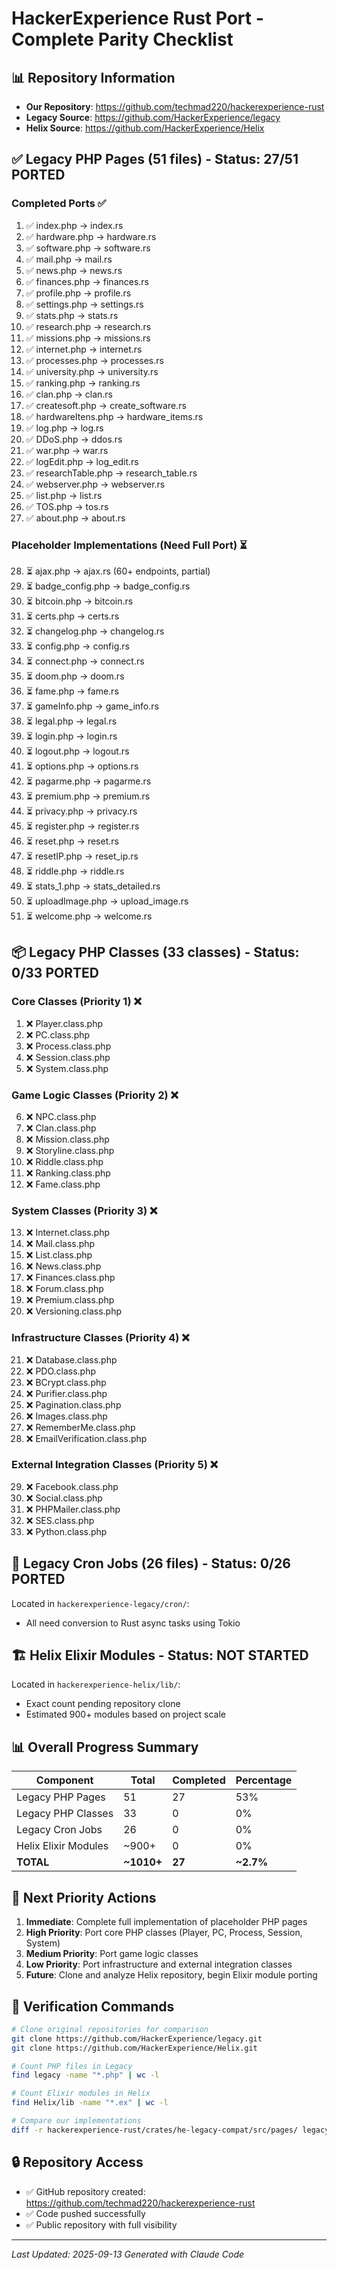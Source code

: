# HackerExperience Rust Port - Complete Parity Checklist

## 📊 Repository Information

- **Our Repository**: https://github.com/techmad220/hackerexperience-rust
- **Legacy Source**: https://github.com/HackerExperience/legacy
- **Helix Source**: https://github.com/HackerExperience/Helix

## ✅ Legacy PHP Pages (51 files) - Status: 27/51 PORTED

### Completed Ports ✅
1. ✅ index.php → index.rs
2. ✅ hardware.php → hardware.rs
3. ✅ software.php → software.rs
4. ✅ mail.php → mail.rs
5. ✅ news.php → news.rs
6. ✅ finances.php → finances.rs
7. ✅ profile.php → profile.rs
8. ✅ settings.php → settings.rs
9. ✅ stats.php → stats.rs
10. ✅ research.php → research.rs
11. ✅ missions.php → missions.rs
12. ✅ internet.php → internet.rs
13. ✅ processes.php → processes.rs
14. ✅ university.php → university.rs
15. ✅ ranking.php → ranking.rs
16. ✅ clan.php → clan.rs
17. ✅ createsoft.php → create_software.rs
18. ✅ hardwareItens.php → hardware_items.rs
19. ✅ log.php → log.rs
20. ✅ DDoS.php → ddos.rs
21. ✅ war.php → war.rs
22. ✅ logEdit.php → log_edit.rs
23. ✅ researchTable.php → research_table.rs
24. ✅ webserver.php → webserver.rs
25. ✅ list.php → list.rs
26. ✅ TOS.php → tos.rs
27. ✅ about.php → about.rs

### Placeholder Implementations (Need Full Port) ⏳
28. ⏳ ajax.php → ajax.rs (60+ endpoints, partial)
29. ⏳ badge_config.php → badge_config.rs
30. ⏳ bitcoin.php → bitcoin.rs
31. ⏳ certs.php → certs.rs
32. ⏳ changelog.php → changelog.rs
33. ⏳ config.php → config.rs
34. ⏳ connect.php → connect.rs
35. ⏳ doom.php → doom.rs
36. ⏳ fame.php → fame.rs
37. ⏳ gameInfo.php → game_info.rs
38. ⏳ legal.php → legal.rs
39. ⏳ login.php → login.rs
40. ⏳ logout.php → logout.rs
41. ⏳ options.php → options.rs
42. ⏳ pagarme.php → pagarme.rs
43. ⏳ premium.php → premium.rs
44. ⏳ privacy.php → privacy.rs
45. ⏳ register.php → register.rs
46. ⏳ reset.php → reset.rs
47. ⏳ resetIP.php → reset_ip.rs
48. ⏳ riddle.php → riddle.rs
49. ⏳ stats_1.php → stats_detailed.rs
50. ⏳ uploadImage.php → upload_image.rs
51. ⏳ welcome.php → welcome.rs

## 📦 Legacy PHP Classes (33 classes) - Status: 0/33 PORTED

### Core Classes (Priority 1) ❌
1. ❌ Player.class.php
2. ❌ PC.class.php
3. ❌ Process.class.php
4. ❌ Session.class.php
5. ❌ System.class.php

### Game Logic Classes (Priority 2) ❌
6. ❌ NPC.class.php
7. ❌ Clan.class.php
8. ❌ Mission.class.php
9. ❌ Storyline.class.php
10. ❌ Riddle.class.php
11. ❌ Ranking.class.php
12. ❌ Fame.class.php

### System Classes (Priority 3) ❌
13. ❌ Internet.class.php
14. ❌ Mail.class.php
15. ❌ List.class.php
16. ❌ News.class.php
17. ❌ Finances.class.php
18. ❌ Forum.class.php
19. ❌ Premium.class.php
20. ❌ Versioning.class.php

### Infrastructure Classes (Priority 4) ❌
21. ❌ Database.class.php
22. ❌ PDO.class.php
23. ❌ BCrypt.class.php
24. ❌ Purifier.class.php
25. ❌ Pagination.class.php
26. ❌ Images.class.php
27. ❌ RememberMe.class.php
28. ❌ EmailVerification.class.php

### External Integration Classes (Priority 5) ❌
29. ❌ Facebook.class.php
30. ❌ Social.class.php
31. ❌ PHPMailer.class.php
32. ❌ SES.class.php
33. ❌ Python.class.php

## 🔄 Legacy Cron Jobs (26 files) - Status: 0/26 PORTED

Located in `hackerexperience-legacy/cron/`:
- All need conversion to Rust async tasks using Tokio

## 🏗️ Helix Elixir Modules - Status: NOT STARTED

Located in `hackerexperience-helix/lib/`:
- Exact count pending repository clone
- Estimated 900+ modules based on project scale

## 📊 Overall Progress Summary

| Component | Total | Completed | Percentage |
|-----------|-------|-----------|------------|
| Legacy PHP Pages | 51 | 27 | 53% |
| Legacy PHP Classes | 33 | 0 | 0% |
| Legacy Cron Jobs | 26 | 0 | 0% |
| Helix Elixir Modules | ~900+ | 0 | 0% |
| **TOTAL** | **~1010+** | **27** | **~2.7%** |

## 🎯 Next Priority Actions

1. **Immediate**: Complete full implementation of placeholder PHP pages
2. **High Priority**: Port core PHP classes (Player, PC, Process, Session, System)
3. **Medium Priority**: Port game logic classes
4. **Low Priority**: Port infrastructure and external integration classes
5. **Future**: Clone and analyze Helix repository, begin Elixir module porting

## 📝 Verification Commands

```bash
# Clone original repositories for comparison
git clone https://github.com/HackerExperience/legacy.git
git clone https://github.com/HackerExperience/Helix.git

# Count PHP files in Legacy
find legacy -name "*.php" | wc -l

# Count Elixir modules in Helix
find Helix/lib -name "*.ex" | wc -l

# Compare our implementations
diff -r hackerexperience-rust/crates/he-legacy-compat/src/pages/ legacy/
```

## 🔒 Repository Access

- ✅ GitHub repository created: https://github.com/techmad220/hackerexperience-rust
- ✅ Code pushed successfully
- ✅ Public repository with full visibility

---

*Last Updated: 2025-09-13*
*Generated with Claude Code*